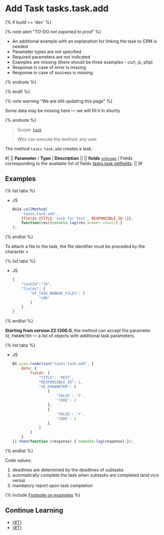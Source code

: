 # Add Task tasks.task.add

{% if build == 'dev' %}

{% note alert "TO-DO _not exported to prod_" %}

- An additional example with an explanation for linking the task to CRM is needed
- Parameter types are not specified
- Required parameters are not indicated
- Examples are missing (there should be three examples - curl, js, php)
- Response in case of error is missing
- Response in case of success is missing
 
{% endnote %}

{% endif %}

{% note warning "We are still updating this page" %}

Some data may be missing here — we will fill it in shortly

{% endnote %}

> Scope: [`task`](../scopes/permissions.md)
>
> Who can execute the method: any user

The method `tasks.task.add` creates a task. 

#|
|| **Parameter** / **Type** | **Description** ||
|| **fields**
[`unknown`](../data-types.md) | Fields corresponding to the available list of fields [tasks.task.getfields](./tasks-task-get-fields.md). ||
|#

## Examples

{% list tabs %}

- JS

    ```js
    BX24.callMethod(
        'tasks.task.add',
        {fields:{TITLE:'task for test', RESPONSIBLE_ID:1}},
        function(res){console.log(res.answer.result);}
    );
    ```

{% endlist %}

To attach a file to the task, the file identifier must be preceded by the character `n`

{% list tabs %}

- JS

    ```js
    {
        "taskId":"76",
        "fields": {
            "UF_TASK_WEBDAV_FILES": [
                "n96"
            ]
        }
    }
    ```

{% endlist %}

**Starting from version 22.1300.0**, the method can accept the parameter `SE_PARAMETER` — a list of objects with additional task parameters.

{% list tabs %}

- JS

    ```js
    BX.ajax.runAction("tasks.task.add", {
        data: {
            fields: {
                "TITLE": 'REST',
                "RESPONSIBLE_ID": 1,
                "SE_PARAMETER": [
                    {
                        'VALUE': 'Y',
                        'CODE': 3
                    },
                    {
                        'VALUE': 'Y',
                        'CODE': 2
                    },
                ]
            }
        }
    }).then(function (response) { console.log(response);});
    ```

{% endlist %}

Code values:

1. deadlines are determined by the deadlines of subtasks
2. automatically complete the task when subtasks are completed (and vice versa)
3. mandatory report upon task completion

{% include [Footnote on examples](../../_includes/examples.md) %}

## Continue Learning

- [{#T}](../../tutorials/tasks/how-to-create-task-with-file.md)
- [{#T}](../../tutorials/tasks/how-to-connect-task-to-spa.md)